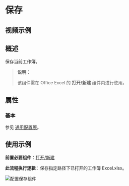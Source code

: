 # 保存

## 视频示例

## 概述

保存当前工作簿。

> **说明：**
>
> 该组件需在 Office Excel 的 **打开/新建** 组件内进行使用。

## 属性

### 基本

参见 [通用配置项](../Appendix/CommonConfigurationItems.md)。

## 使用示例

**前置必要组件**：[打开/新建](../OfficeExcel/OpenExcel.md)

**此流程执行逻辑**：保存指定路径下已打开的工作簿 Excel.xlsx。

![配置保存组件](https://docimages.blob.core.chinacloudapi.cn/images/Activities/save.png)
